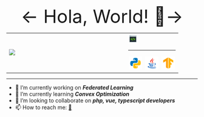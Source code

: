 <center>
    <font size=100>
    <- Hola, World! 👋->
    </font>
</center>
<html>
    <table style="margin-left: auto; margin-right: auto;">
        <tr>
            <td style="width: 300px">
            <image src="https://github-readme-stats-git-main-royc30ne.vercel.app/api?username=Royc30ne&show_icons=true&theme=radical" width=400>
            </image>
            </td>
            <td>
                <!--右侧内容-->
                <img src="static/code.png" width=25></img>
                <HR width="100%" >
                <div>
                    <img style="margin: 2px;" src="static/python.png" width=35></img>
                    <img style="margin: 2px;" src="static/java.png" width=35></img>
                    <img style="margin: 2px;" src="static/tensorflow.png" width=35></img>
                </div>
            </td>
        </tr>
    </table>
</html>

---
- 🔭 I’m currently working on ***Federated Learning***
- 🌱 I’m currently learning ***Convex Optimization***
- 👯 I’m looking to collaborate on ***php, vue, typescript developers***
- 📫 How to reach me: [📧](github@lpy.email)
<!-- - 🤔 I’m looking for help with ... -->
<!-- - 💬 Ask me about ... -->
<!-- - 😄 Pronouns: ... -->
<!-- - ⚡ Fun fact: ... -->